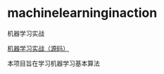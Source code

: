 # machinelearninginaction
机器学习实战

[机器学习实战（源码）](https://github.com/pbharrin/machinelearninginaction)

本项目旨在学习机器学习基本算法